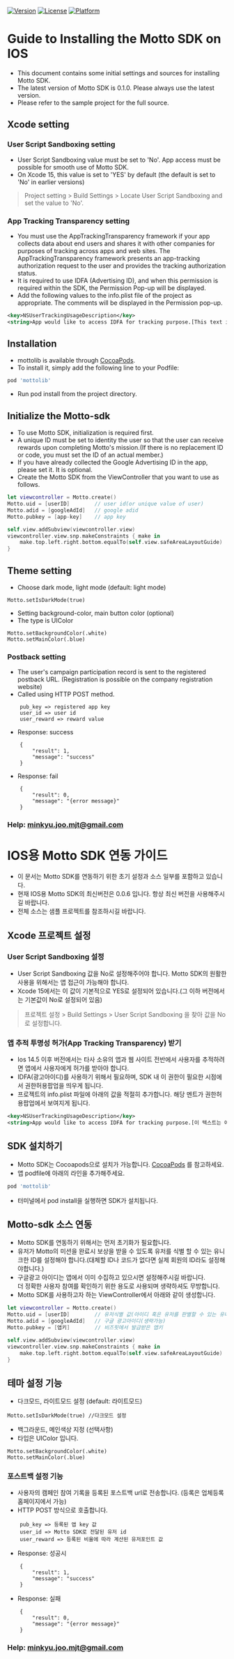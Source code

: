 <!--
[![CI Status](https://img.shields.io/travis/daybreaker48/mottolib.svg?style=flat)](https://travis-ci.org/daybreaker48/mottolib)
-->
[![Version](https://img.shields.io/cocoapods/v/mottolib.svg?style=flat)](https://cocoapods.org/pods/mottolib)
[![License](https://img.shields.io/cocoapods/l/mottolib.svg?style=flat)](https://cocoapods.org/pods/mottolib)
[![Platform](https://img.shields.io/cocoapods/p/mottolib.svg?style=flat)](https://cocoapods.org/pods/mottolib)


# Guide to Installing the Motto SDK on IOS
* This document contains some initial settings and sources for installing Motto SDK.
* The latest version of Motto SDK is 0.1.0. Please always use the latest version.
* Please refer to the sample project for the full source.

## Xcode setting
### User Script Sandboxing setting
* User Script Sandboxing value must be set to 'No'. App access must be possible for smooth use of Motto SDK. 
* On Xcode 15, this value is set to 'YES' by default (the default is set to 'No' in earlier versions)
> Project setting > Build Settings > Locate User Script Sandboxing and set the value to 'No'.

### App Tracking Transparency setting
* You must use the AppTrackingTransparency framework if your app collects data about end users and shares it with other companies for purposes of tracking across apps and web sites. The AppTrackingTransparency framework presents an app-tracking authorization request to the user and provides the tracking authorization status.
* It is required to use IDFA (Advertising ID), and when this permission is required within the SDK, the Permission Pop-up will be displayed.
* Add the following values to the info.plist file of the project as appropriate. The comments will be displayed in the Permission pop-up.
```xml
<key>NSUserTrackingUsageDescription</key>
<string>App would like to access IDFA for tracking purpose.[This text is an example and is recommended to be changed as appropriate]</string>
```


## Installation 
* mottolib is available through [CocoaPods](https://cocoapods.org).
* To install it, simply add the following line to your Podfile:
```ruby
pod 'mottolib'
```
* Run pod install from the project directory.

## Initialize the Motto-sdk
* To use Motto SDK, initialization is required first.
* A unique ID must be set to identity the user so that the user can receive rewards upon completing Motto's mission.(If there is no replacement ID or code, you must set the ID of an actual member.)
* If you have already collected the Google Advertising ID in the app, please set it. It is optional.
* Create the Motto SDK from the ViewController that you want to use as follows.
```swift
let viewcontroller = Motto.create()
Motto.uid = [userID]        // user id(or unique value of user)
Motto.adid = [googleAdId]   // google adid
Motto.pubkey = [app-key]    // app key   

self.view.addSubview(viewcontroller.view)        
viewcontroller.view.snp.makeConstraints { make in
    make.top.left.right.bottom.equalTo(self.view.safeAreaLayoutGuide)
}      
```

## Theme setting
* Choose dark mode, light mode (default: light mode)
```swift
Motto.setIsDarkMode(true)
```
* Setting background-color, main button color (optional)
* The type is UIColor
```swift
Motto.setBackgroundColor(.white)
Motto.setMainColor(.blue)
```

### Postback setting
* The user's campaign participation record is sent to the registered postback URL. (Registration is possible on the company registration website)
* Called using HTTP POST method.
```xml
    pub_key => registered app key
    user_id => user id
    user_reward => reward value
```
* Response: success
```xml
    {
        "result": 1,
        "message": "success"
    }
```
* Response: fail
```xml
    {
        "result": 0,
        "message": "{error message}"
    }
```

### Help: minkyu.joo.mjt@gmail.com



# IOS용 Motto SDK 연동 가이드
* 이 문서는 Motto SDK를 연동하기 위한 초기 설정과 소스 일부를 포함하고 있습니다.
* 현재 IOS용 Motto SDK의 최신버전은 0.0.6 입니다. 항상 최신 버전을 사용해주시길 바랍니다.
* 전체 소스는 샘플 프로젝트를 참조하시길 바랍니다.

## Xcode 프로젝트 설정
### User Script Sandboxing 설정
* User Script Sandboxing 값을 No로 설정해주어야 합니다. Motto SDK의 원활한 사용을 위해서는 앱 접근이 가능해야 합니다. 
* Xcode 15에서는 이 값이 기본적으로 YES로 설정되어 있습니다.(그 이하 버전에서는 기본값이 No로 설정되어 있음)
> 프로젝트 설정 > Build Settings > User Script Sandboxing 을 찾아 값을 No로 설정합니다.

### 앱 추적 투명성 허가(App Tracking Transparency) 받기
* Ios 14.5 이후 버전에서는 타사 소유의 앱과 웹 사이트 전반에서 사용자를 추적하려면 앱에서 사용자에게 허가를 받아야 합니다.
* IDFA(광고아이디)를 사용하기 위해서 필요하며, SDK 내 이 권한이 필요한 시점에서 권한허용팝업을 띄우게 됩니다.
* 프로젝트의 info.plist 파일에 아래의 값을 적절히 추가합니다. 해당 멘트가 권한허용팝업에서 보여지게 됩니다.
```xml
<key>NSUserTrackingUsageDescription</key>
<string>App would like to access IDFA for tracking purpose.[이 텍스트는 예시이며, 적절히 변경하여 사용을 권장합니다]</string>
```


## SDK 설치하기
* Motto SDK는 Cocoapods으로 설치가 가능합니다. [CocoaPods](https://cocoapods.org) 를 참고하세요.
* 앱 podfile에 아래의 라인을 추가해주세요.
```ruby
pod 'mottolib'
```
* 터미널에서 pod install을 실행하면 SDK가 설치됩니다.

## Motto-sdk 소스 연동
* Motto SDK를 연동하기 위해서는 먼저 초기화가 필요합니다.
* 유저가 Motto의 미션을 완료시 보상을 받을 수 있도록 유저를 식별 할 수 있는 유니크한 ID를 설정해야 합니다.(대체할 ID나 코드가 없다면 실제 회원의 ID라도 설정해야합니다.)
* 구글광고 아이디는 앱에서 이미 수집하고 있으시면 설정해주시길 바랍니다.<br>
  더 정확한 사용자 참여를 확인하기 위한 용도로 사용되며 생략하셔도 무방합니다.
* Motto SDK를 사용하고자 하는 ViewController에서 아래와 같이 생성합니다.
```swift
let viewcontroller = Motto.create()
Motto.uid = [userID]        // 유저식별 값(아이디 혹은 유저를 판별할 수 있는 유니크한 값)
Motto.adid = [googleAdId]   // 구글 광고아이디(생략가능)
Motto.pubkey = [앱키]        // 비즈핏에서 발급받은 앱키 

self.view.addSubview(viewcontroller.view)        
viewcontroller.view.snp.makeConstraints { make in
    make.top.left.right.bottom.equalTo(self.view.safeAreaLayoutGuide)
}      
```

## 테마 설정 기능
* 다크모드, 라이트모드 설정 (default: 라이트모드)
```swift
Motto.setIsDarkMode(true) //다크모드 설정
```
* 백그라운드, 메인색상 지정 (선택사항)
* 타입은 UIColor 입니다.
```swift
Motto.setBackgroundColor(.white)
Motto.setMainColor(.blue)
```

### 포스트백 설정 기능
* 사용자의 캠페인 참여 기록을 등록된 포스트백 url로 전송합니다. (등록은 업체등록 홈페이지에서 가능)
* HTTP POST 방식으로 호출합니다.
```xml
    pub_key => 등록된 앱 key 값
    user_id => Motto SDK로 전달된 유저 id
    user_reward => 등록된 비율에 따라 계산된 유저포인트 값
```
* Response: 성공시
```xml
    {
        "result": 1,
        "message": "success"
    }
```
* Response: 실패
```xml
    {
        "result": 0,
        "message": "{error message}"
    }
```

### Help: minkyu.joo.mjt@gmail.com
